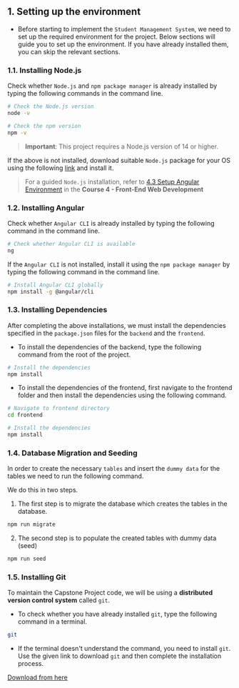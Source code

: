 ## 1. Setting up the environment

- Before starting to implement the `Student Management System`, we need to set up the required environment for the project. Below sections will guide you to set up the environment. If you have already installed them, you can skip the relevant sections.

### 1.1. Installing Node.js

Check whether `Node.js` and `npm package manager` is already installed by typing the following commands in the command line.
```bash
# Check the Node.js version
node -v

# Check the npm version
npm -v
```

> **Important**: This project requires a Node.js version of 14 or higher.

If the above is not installed, download suitable `Node.js` package for your OS using the following [link](https://nodejs.org/en/download/) and install it.

> For a guided `Node.js` installation, refer to [4.3 Setup Angular Environment](https://open.uom.lk/mod/hvp/view.php?id=715) in the **Course 4 - Front-End Web Development**

### 1.2. Installing Angular

Check whether `Angular CLI` is already installed by typing the following command in the command line.
```bash
# Check whether Angular CLI is available 
ng
```

If the `Angular CLI` is not installed, install it using the `npm package manager` by typing the following command in the command line.
```bash
# Install Angular CLI globally
npm install -g @angular/cli
```

### 1.3. Installing Dependencies

After completing the above installations, we must install the dependencies specified in the `package.json` files for the `backend` and the `frontend`.

- To install the dependencies of the backend, type the following command from the root of the project.
```bash
# Install the dependencies
npm install
```

- To install the dependencies of the frontend, first navigate to the frontend folder and then install the dependencies using the following command.
```bash
# Navigate to frontend directory
cd frontend

# Install the dependencies
npm install
```

### 1.4. Database Migration and Seeding

In order to create the necessary `tables` and insert the `dummy data` for the tables we need to run the following command.

We do this in two steps.

1. The first step is to migrate the database which creates the tables in the database.

```bash
npm run migrate
```

2. The second step is to populate the created tables with dummy data (seed)

```bash
npm run seed
```

### 1.5. Installing Git

To maintain the Capstone Project code, we will be using a **distributed version control system** called `git`.

- To check whether you have already installed `git`, type the following command in a terminal.

```bash
git
```

- If the terminal doesn't understand the command, you need to install `git`. Use the given link to download `git` and then complete the installation process.

[Download from here](https://git-scm.com/downloads)